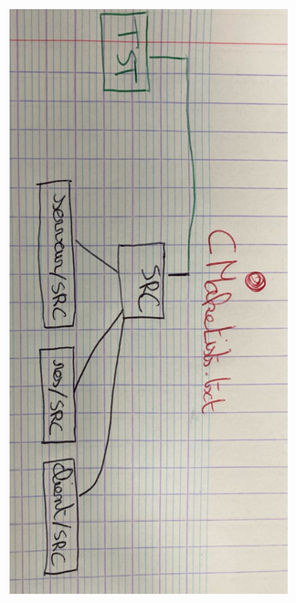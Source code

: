 <img src="../assets/images/cmakeImage.jpg"
     alt="Markdown Monster icon"
     style="float: left; margin-right: 100px;" 
     rotate="180"/>